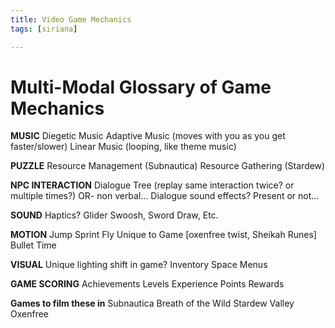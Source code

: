 ```yaml
---
title: Video Game Mechanics
tags: [siriana]

---
```


# Multi-Modal Glossary of Game Mechanics
**MUSIC**
Diegetic Music
Adaptive Music (moves with you as you get faster/slower)
Linear Music (looping, like theme music)

**PUZZLE**
Resource Management (Subnautica)
Resource Gathering (Stardew)

**NPC INTERACTION**
Dialogue Tree (replay same interaction twice? or multiple times?)
OR- non verbal... 
Dialogue sound effects? Present or not...

**SOUND**
Haptics? Glider Swoosh, Sword Draw, Etc.

**MOTION**
Jump
Sprint
Fly
Unique to Game [oxenfree twist, Sheikah Runes]
Bullet Time


**VISUAL**
Unique lighting shift in game?
Inventory Space
Menus

**GAME SCORING**
Achievements
Levels
Experience Points
Rewards

**Games to film these in**
Subnautica
Breath of the Wild
Stardew Valley
Oxenfree





